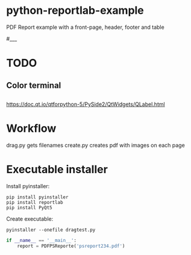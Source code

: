 # python-reportlab-example
PDF Report example with a front-page, header, footer and table

#___

# TODO
## Color terminal
## 

https://doc.qt.io/qtforpython-5/PySide2/QtWidgets/QLabel.html

# Workflow
drag.py gets filenames
create.py creates pdf with images on each page

# Executable installer
Install pyinstaller: 
```
pip install pyinstaller
pip install reportlab
pip install PyQt5
```

Create executable:
```
pyinstaller --onefile dragtest.py
```



```python
if __name__ == '__main__':
    report = PDFPSReporte('psreport234.pdf')
```